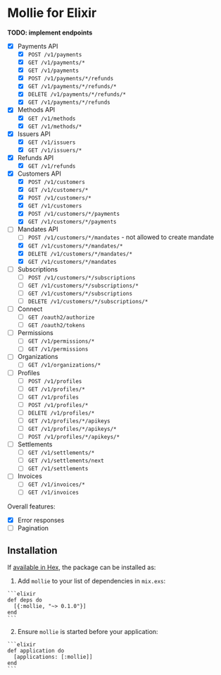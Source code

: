 # Mollie for Elixir

**TODO: implement endpoints**
- [x] Payments API
  - [x] `POST /v1/payments`
  - [x] `GET /v1/payments/*`
  - [x] `GET /v1/payments`
  - [x] `POST /v1/payments/*/refunds`
  - [x] `GET /v1/payments/*/refunds/*`
  - [x] `DELETE /v1/payments/*/refunds/*`
  - [x] `GET /v1/payments/*/refunds`
- [x] Methods API
  - [x] `GET /v1/methods`
  - [x] `GET /v1/methods/*`
- [x] Issuers API
  - [x] `GET /v1/issuers`
  - [x] `GET /v1/issuers/*`
- [x] Refunds API
  - [x] `GET /v1/refunds`
- [x] Customers API
  - [x] `POST /v1/customers`
  - [x] `GET /v1/customers/*`
  - [x] `POST /v1/customers/*`
  - [x] `GET /v1/customers`
  - [x] `POST /v1/customers/*/payments`
  - [x] `GET /v1/customers/*/payments`
- [ ] Mandates API
  - [ ] `POST /v1/customers/*/mandates` - not allowed to create mandate
  - [x] `GET /v1/customers/*/mandates/*`
  - [x] `DELETE /v1/customers/*/mandates/*`
  - [x] `GET /v1/customers/*/mandates`
- [ ] Subscriptions
  - [ ] `POST /v1/customers/*/subscriptions`
  - [ ] `GET /v1/customers/*/subscriptions/*`
  - [ ] `GET /v1/customers/*/subscriptions`
  - [ ] `DELETE /v1/customers/*/subscriptions/*`
- [ ] Connect
  - [ ] `GET /oauth2/authorize`
  - [ ] `GET /oauth2/tokens`
- [ ] Permissions
  - [ ] `GET /v1/permissions/*`
  - [ ] `GET /v1/permissions`
- [ ] Organizations
  - [ ] `GET /v1/organizations/*`
- [ ] Profiles
  - [ ] `POST /v1/profiles`
  - [ ] `GET /v1/profiles/*`
  - [ ] `GET /v1/profiles`
  - [ ] `POST /v1/profiles/*`
  - [ ] `DELETE /v1/profiles/*`
  - [ ] `GET /v1/profiles/*/apikeys`
  - [ ] `GET /v1/profiles/*/apikeys/*`
  - [ ] `POST /v1/profiles/*/apikeys/*`
- [ ] Settlements
  - [ ] `GET /v1/settlements/*`
  - [ ] `GET /v1/settlements/next`
  - [ ] `GET /v1/settlements`
- [ ] Invoices
  - [ ] `GET /v1/invoices/*`
  - [ ] `GET /v1/invoices`

Overall features:
- [x] Error responses
- [ ] Pagination

## Installation

If [available in Hex](https://hex.pm/docs/publish), the package can be installed as:

  1. Add `mollie` to your list of dependencies in `mix.exs`:

    ```elixir
    def deps do
      [{:mollie, "~> 0.1.0"}]
    end
    ```

  2. Ensure `mollie` is started before your application:

    ```elixir
    def application do
      [applications: [:mollie]]
    end
    ```
